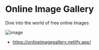 # Online Image Gallery

Dive into the world of free online Images

![image](https://github.com/DanielAgbeni/Online-Image-Gallery/assets/99095841/80418758-eb7c-4778-a3b3-1a66562e1fb8)


- https://onlineimagegallery.netlify.app/

